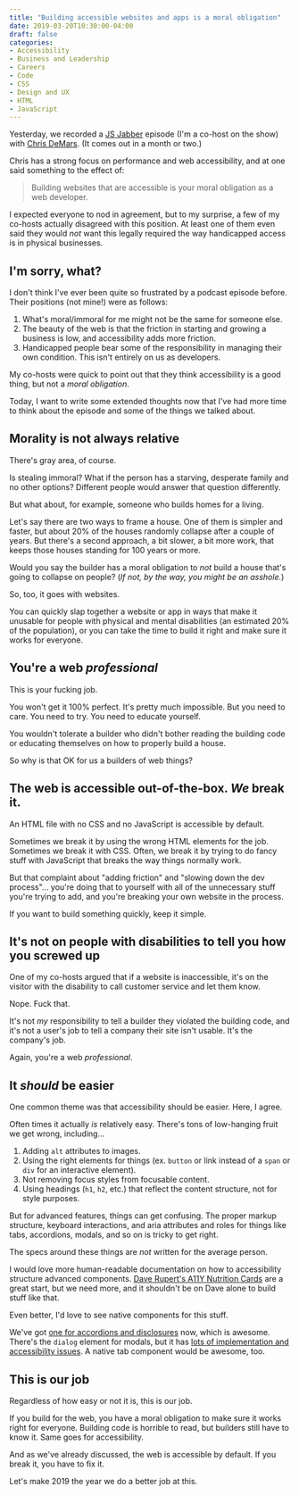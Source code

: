 ```yaml
---
title: "Building accessible websites and apps is a moral obligation"
date: 2019-03-20T10:30:00-04:00
draft: false
categories:
- Accessibility
- Business and Leadership
- Careers
- Code
- CSS
- Design and UX
- HTML
- JavaScript
---
```


Yesterday, we recorded a [JS Jabber](https://devchat.tv/js-jabber/) episode (I'm a co-host on the show) with [Chris DeMars](http://chrisdemars.com/). (It comes out in a month or two.)

Chris has a strong focus on performance and web accessibility, and at one said something to the effect of:

> Building websites that are accessible is your moral obligation as a web developer.

I expected everyone to nod in agreement, but to my surprise, a few of my co-hosts actually disagreed with this position. At least one of them even said they would *not* want this legally required the way handicapped access is in physical businesses.

## I'm sorry, what?

I don't think I've ever been quite so frustrated by a podcast episode before. Their positions (not mine!) were as follows:

1. What's moral/immoral for me might not be the same for someone else.
2. The beauty of the web is that the friction in starting and growing a business is low, and accessibility adds more friction.
3. Handicapped people bear some of the responsibility in managing their own condition. This isn't entirely on us as developers.

My co-hosts were quick to point out that they think accessibility is a good thing, but not a *moral obligation*.

Today, I want to write some extended thoughts now that I've had more time to think about the episode and some of the things we talked about.

## Morality is not always relative

There's gray area, of course.

Is stealing immoral? What if the person has a starving, desperate family and no other options? Different people would answer that question differently.

But what about, for example, someone who builds homes for a living.

Let's say there are two ways to frame a house. One of them is simpler and faster, but about 20% of the houses randomly collapse after a couple of years. But there's a second approach, a bit slower, a bit more work, that keeps those houses standing for 100 years or more.

Would you say the builder has a moral obligation to *not* build a house that's going to collapse on people? (*If not, by the way, you might be an asshole.*)

So, too, it goes with websites.

You can quickly slap together a website or app in ways that make it unusable for people with physical and mental disabilities (an estimated 20% of the population), or you can take the time to build it right and make sure it works for everyone.

## You're a web *professional*

This is your fucking job.

You won't get it 100% perfect. It's pretty much impossible. But you need to care. You need to try. You need to educate yourself.

You wouldn't tolerate a builder who didn't bother reading the building code or educating themselves on how to properly build a house.

So why is that OK for us a builders of web things?

## The web is accessible out-of-the-box. *We* break it.

An HTML file with no CSS and no JavaScript is accessible by default.

Sometimes we break it by using the wrong HTML elements for the job. Sometimes we break it with CSS. Often, we break it by trying to do fancy stuff with JavaScript that breaks the way things normally work.

But that complaint about "adding friction" and "slowing down the dev process"... you're doing that to yourself with all of the unnecessary stuff you're trying to add, and you're breaking your own website in the process.

If you want to build something quickly, keep it simple.

## It's not on people with disabilities to tell you how you screwed up

One of my co-hosts argued that if a website is inaccessible, it's on the visitor with the disability to call customer service and let them know.

Nope. Fuck that.

It's not *my* responsibility to tell a builder they violated the building code, and it's not a user's job to tell a company their site isn't usable. It's the company's job.

Again, you're a web *professional*.

## It *should* be easier

One common theme was that accessibility should be easier. Here, I agree.

Often times it actually *is* relatively easy. There's tons of low-hanging fruit we get wrong, including...

1. Adding `alt` attributes to images.
2. Using the right elements for things (ex. `button` or link instead of a `span` or `div` for an interactive element).
3. Not removing focus styles from focusable content.
4. Using headings (`h1`, `h2`, etc.) that reflect the content structure, not for style purposes.

But for advanced features, things can get confusing. The proper markup structure, keyboard interactions, and aria attributes and roles for things like tabs, accordions, modals, and so on is tricky to get right.

The specs around these things are *not* written for the average person.

I would love more human-readable documentation on how to accessibility structure advanced components. [Dave Rupert's A11Y Nutrition Cards](https://davatron5000.github.io/a11y-nutrition-cards/) are a great start, but we need more, and it shouldn't be on Dave alone to build stuff like that.

Even better, I'd love to see native components for this stuff.

We've got [one for accordions and disclosures](/javascript-free-accordions/) now, which is awesome. There's the `dialog` element for modals, but it has [lots of implementation and accessibility issues](https://www.scottohara.me/blog/2019/03/05/open-dialog.html). A native tab component would be awesome, too.

## This is our job

Regardless of how easy or not it is, this is our job.

If you build for the web, you have a moral obligation to make sure it works right for everyone. Building code is horrible to read, but builders still have to know it. Same goes for accessibility.

And as we've already discussed, the web is accessible by default. If you break it, you have to fix it.

Let's make 2019 the year we do a better job at this.